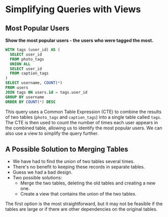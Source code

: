 # Simplifying Queries with Views

## Most Popular Users

**Show the most popular users - the users who were tagged the most.**

```sql
WITH tags (user_id) AS (
  SELECT user_id
  FROM photo_tags
  UNION ALL
  SELECT user_id
  FROM caption_tags
)
SELECT username, COUNT(*)
FROM users
JOIN tags ON users.id = tags.user_id
GROUP BY username
ORDER BY COUNT(*) DESC
```

This query uses a Common Table Expression (CTE) to combine the results of two tables (`photo_tags` and `caption_tags`) into a single table called `tags`. The CTE is then used to count the number of times each user appears in the combined table, allowing us to identify the most popular users. We can also use a view to simplify the query further.

## A Possible Solution to Merging Tables

- We have had to find the union of two tables several times.
- There's no benefit to keeping these records in separate tables.
- Guess we had a bad design.
- Two possible solutions:
  - Merge the two tables, deleting the old tables and creating a new one.
  - Create a view that contains the union of the two tables.

The first option is the most straightforward, but it may not be feasible if the tables are large or if there are other dependencies on the original tables.
